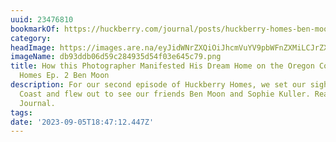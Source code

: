 ```yaml
---
uuid: 23476810
bookmarkOf: https://huckberry.com/journal/posts/huckberry-homes-ben-moon
category: 
headImage: https://images.are.na/eyJidWNrZXQiOiJhcmVuYV9pbWFnZXMiLCJrZXkiOiIyMzQ3NjgxMC9vcmlnaW5hbF9kYjkzZGRiMDZkNTljMjg0OTM1ZDU0ZjAzZTY0NWM3OS5wbmciLCJlZGl0cyI6eyJyZXNpemUiOnsid2lkdGgiOjEyMDAsImhlaWdodCI6MTIwMCwiZml0IjoiaW5zaWRlIiwid2l0aG91dEVubGFyZ2VtZW50Ijp0cnVlfSwid2VicCI6eyJxdWFsaXR5Ijo5MH0sImpwZWciOnsicXVhbGl0eSI6OTB9LCJyb3RhdGUiOm51bGx9fQ==?bc=0
imageName: db93ddb06d59c284935d54f03e645c79.png
title: How this Photographer Manifested His Dream Home on the Oregon Coast | Huckberry
  Homes Ep. 2 Ben Moon
description: For our second episode of Huckberry Homes, we set our sights on the Oregon
  Coast and flew out to see our friends Ben Moon and Sophie Kuller. Read more on the
  Journal.
tags: 
date: '2023-09-05T18:47:12.447Z'
---
```

